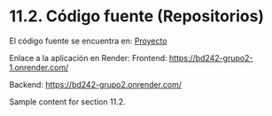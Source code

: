 # 11.2. Código fuente (Repositorios)

El código fuente se encuentra en:
[Proyecto](../../Proyecto)

Enlace a la aplicación en Render:
Frontend: https://bd242-grupo2-1.onrender.com/

Backend: https://bd242-grupo2.onrender.com/


Sample content for section 11.2.